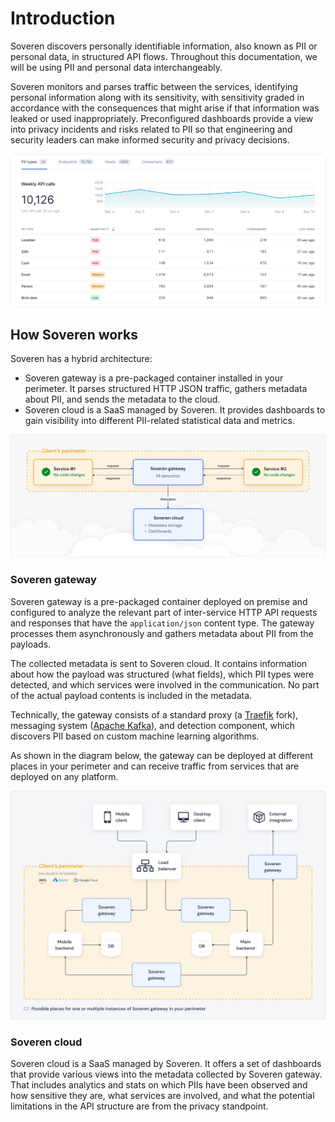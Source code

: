 # Introduction

Soveren discovers personally identifiable information, also known as PII or personal data, in structured API flows. Throughout this documentation, we will be using PII and personal data interchangeably.

Soveren monitors and parses traffic between the services, identifying personal information along with its sensitivity, with sensitivity graded in accordance with the consequences that might arise if that information was leaked or used inappropriately.
Preconfigured dashboards provide a view into privacy incidents and risks related to PII so that engineering and security leaders can make informed security and privacy decisions.


![PII dashboard](img/dashboards/pii-types-overview-cropped.png "PII dashboard")


## How Soveren works

Soveren has a hybrid architecture:

* Soveren gateway is a pre-packaged container installed in your perimeter. It parses structured HTTP JSON traffic, gathers metadata about PII, and sends the metadata to the cloud.
* Soveren сloud is a SaaS managed by Soveren. It provides dashboards to gain visibility into different PII-related statistical data and metrics.

![Soveren architecture simplified](img/architecture/architecture-concept.jpg "Soveren architecture simplified")


### Soveren gateway

Soveren gateway is a pre-packaged container deployed on premise and configured to analyze the relevant part of inter-service HTTP API requests and responses that have the `application/json` content type. 
The gateway processes them asynchronously and gathers metadata about PII from the payloads.

The collected metadata is sent to Soveren сloud. 
It contains information about how the payload was structured (what fields), which PII types were detected, and which services were involved in the communication.
No part of the actual payload contents is included in the metadata.

Technically, the gateway consists of a standard proxy (a [Traefik](https://doc.traefik.io/traefik/) fork), messaging system ([Apache Kafka](https://kafka.apache.org/documentation/>)), and detection component, which discovers PII based on custom machine learning algorithms.

As shown in the diagram below, the gateway can be deployed at different places in your perimeter and can receive traffic from services that are deployed on any platform.
 

![Integration options](img/architecture/integration-4.png "Integration options")



### Soveren сloud

Soveren сloud is a SaaS managed by Soveren.
It offers a set of dashboards that provide various views into the metadata collected by Soveren gateway.
That includes analytics and stats on which PIIs have been observed and how sensitive they are, what services are involved, and what the potential limitations in the API structure are from the privacy standpoint.
